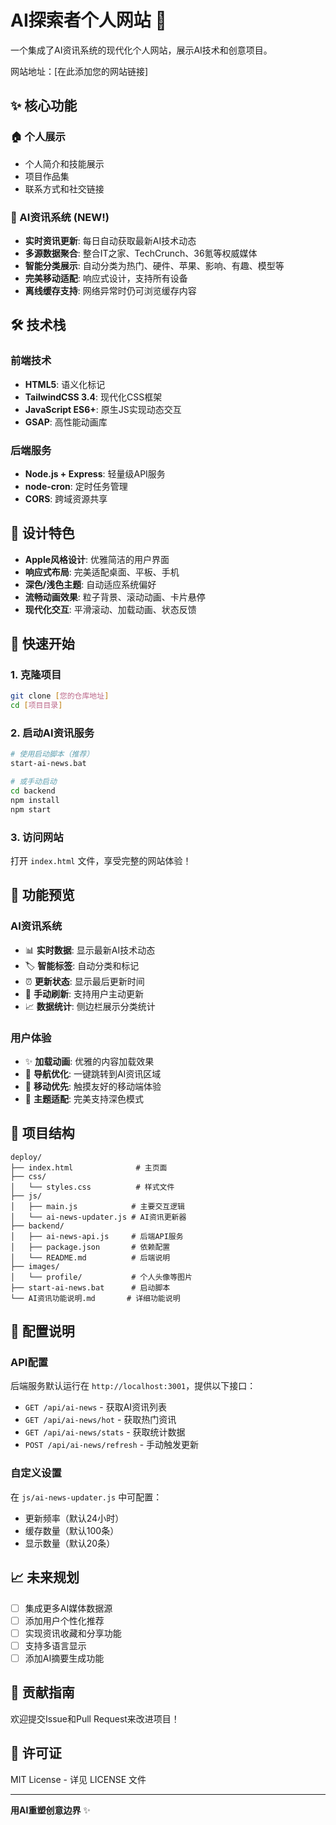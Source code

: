 # AI探索者个人网站 🚀

一个集成了AI资讯系统的现代化个人网站，展示AI技术和创意项目。

网站地址：[在此添加您的网站链接] 

## ✨ 核心功能

### 🏠 个人展示
- 个人简介和技能展示
- 项目作品集
- 联系方式和社交链接

### 📰 AI资讯系统 (NEW!)
- **实时资讯更新**: 每日自动获取最新AI技术动态
- **多源数据聚合**: 整合IT之家、TechCrunch、36氪等权威媒体
- **智能分类展示**: 自动分类为热门、硬件、苹果、影响、有趣、模型等
- **完美移动适配**: 响应式设计，支持所有设备
- **离线缓存支持**: 网络异常时仍可浏览缓存内容

## 🛠️ 技术栈 

### 前端技术
- **HTML5**: 语义化标记
- **TailwindCSS 3.4**: 现代化CSS框架
- **JavaScript ES6+**: 原生JS实现动态交互
- **GSAP**: 高性能动画库

### 后端服务
- **Node.js + Express**: 轻量级API服务
- **node-cron**: 定时任务管理
- **CORS**: 跨域资源共享

## 🎨 设计特色 
- **Apple风格设计**: 优雅简洁的用户界面
- **响应式布局**: 完美适配桌面、平板、手机
- **深色/浅色主题**: 自动适应系统偏好
- **流畅动画效果**: 粒子背景、滚动动画、卡片悬停
- **现代化交互**: 平滑滚动、加载动画、状态反馈

## 🚀 快速开始

### 1. 克隆项目
```bash
git clone [您的仓库地址]
cd [项目目录]
```

### 2. 启动AI资讯服务
```bash
# 使用启动脚本（推荐）
start-ai-news.bat

# 或手动启动
cd backend
npm install
npm start
```

### 3. 访问网站
打开 `index.html` 文件，享受完整的网站体验！

## 📱 功能预览

### AI资讯系统
- 📊 **实时数据**: 显示最新AI技术动态
- 🏷️ **智能标签**: 自动分类和标记
- ⏰ **更新状态**: 显示最后更新时间
- 🔄 **手动刷新**: 支持用户主动更新
- 📈 **数据统计**: 侧边栏展示分类统计

### 用户体验
- ✨ **加载动画**: 优雅的内容加载效果
- 🎯 **导航优化**: 一键跳转到AI资讯区域
- 📱 **移动优先**: 触摸友好的移动端体验
- 🌙 **主题适配**: 完美支持深色模式

## 📂 项目结构
```
deploy/
├── index.html              # 主页面
├── css/
│   └── styles.css          # 样式文件
├── js/
│   ├── main.js            # 主要交互逻辑
│   └── ai-news-updater.js # AI资讯更新器
├── backend/
│   ├── ai-news-api.js     # 后端API服务
│   ├── package.json       # 依赖配置
│   └── README.md          # 后端说明
├── images/
│   └── profile/           # 个人头像等图片
├── start-ai-news.bat      # 启动脚本
└── AI资讯功能说明.md       # 详细功能说明
```

## 🔧 配置说明

### API配置
后端服务默认运行在 `http://localhost:3001`，提供以下接口：
- `GET /api/ai-news` - 获取AI资讯列表
- `GET /api/ai-news/hot` - 获取热门资讯
- `GET /api/ai-news/stats` - 获取统计数据
- `POST /api/ai-news/refresh` - 手动触发更新

### 自定义设置
在 `js/ai-news-updater.js` 中可配置：
- 更新频率（默认24小时）
- 缓存数量（默认100条）
- 显示数量（默认20条）

## 📈 未来规划

- [ ] 集成更多AI媒体数据源
- [ ] 添加用户个性化推荐
- [ ] 实现资讯收藏和分享功能
- [ ] 支持多语言显示
- [ ] 添加AI摘要生成功能

## 🤝 贡献指南

欢迎提交Issue和Pull Request来改进项目！

## 📄 许可证

MIT License - 详见 LICENSE 文件

---

**用AI重塑创意边界** ✨